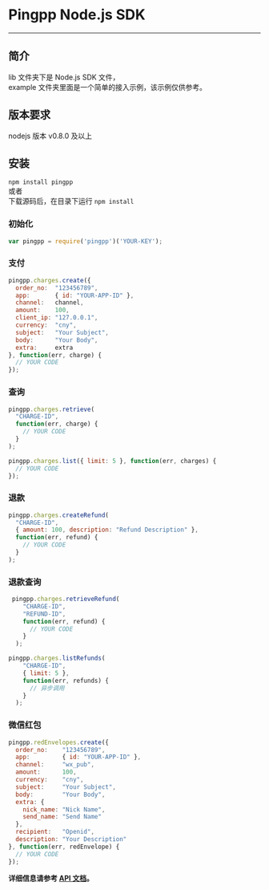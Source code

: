 Pingpp Node.js SDK
=================
****

## 简介
lib 文件夹下是 Node.js SDK 文件，<br>
example 文件夹里面是一个简单的接入示例，该示例仅供参考。

## 版本要求
nodejs 版本 v0.8.0 及以上

## 安装
`npm install pingpp`<br>
或者<br>
下载源码后，在目录下运行 `npm install`

### 初始化
``` js
var pingpp = require('pingpp')('YOUR-KEY');
```

### 支付
``` js
pingpp.charges.create({
  order_no:  "123456789",
  app:       { id: "YOUR-APP-ID" },
  channel:   channel,
  amount:    100,
  client_ip: "127.0.0.1",
  currency:  "cny",
  subject:   "Your Subject",
  body:      "Your Body",
  extra:     extra
}, function(err, charge) {
  // YOUR CODE
});
```

### 查询
``` js
pingpp.charges.retrieve(
  "CHARGE-ID",
  function(err, charge) {
    // YOUR CODE
  }
);
```
``` js
pingpp.charges.list({ limit: 5 }, function(err, charges) {
  // YOUR CODE
});
```

### 退款
``` js
pingpp.charges.createRefund(
  "CHARGE-ID",
  { amount: 100, description: "Refund Description" },
  function(err, refund) {
    // YOUR CODE
  }
);
```

### 退款查询
``` js
 pingpp.charges.retrieveRefund(
    "CHARGE-ID",
    "REFUND-ID",
    function(err, refund) {
      // YOUR CODE
    }
  );
```
``` js
pingpp.charges.listRefunds(
    "CHARGE-ID",
    { limit: 5 },
    function(err, refunds) {
      // 异步调用
    }
  );
```

### 微信红包
``` js
pingpp.redEnvelopes.create({
  order_no:    "123456789",
  app:         { id: "YOUR-APP-ID" },
  channel:     "wx_pub",
  amount:      100,
  currency:    "cny",
  subject:     "Your Subject",
  body:        "Your Body",
  extra: {
    nick_name: "Nick Name",
    send_name: "Send Name"
  },
  recipient:   "Openid",
  description: "Your Description"
}, function(err, redEnvelope) {
  // YOUR CODE
});
```

**详细信息请参考 [API 文档](https://pingxx.com/document/api?node.js)。**

